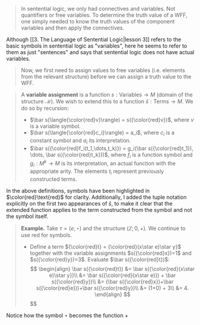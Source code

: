 >In sentential logic, we only had connectives and variables. Not quantifiers or free variables. To determine the truth value of a WFF, one simply needed to know the truth values of the component variables and then apply the connectives.

Although [[3. The Language of Sentential Logic|lesson 3]] refers to the basic symbols in sentential logic as "variables", here he seems to refer to them as just "sentences" and says that sentential logic does not have actual variables.

> Now, we first need to assign values to free variables (i.e. elements from the relevant structure) before we can assign a truth value to the WFF.

> A **variable assignment** is a function $s:\text{Variables}\rightarrow M$ (domain of the structure $\mathcal M$). We wish to extend this to a function $\bar s:\text{Terms}\rightarrow M$. We do so by recursion:
> - $\bar s(\langle{\color{red}v}\rangle) = s({\color{red}v})$, where $v$ is a variable symbol.
> - $\bar s(\langle{\color{red}c_i}\rangle) = a_i$, where $c_i$ is a constant symbol and $a_i$ its interpretation.
> - $\bar s({\color{red}f_i(t_1,\dots,t_k)}) = g_i(\bar s({\color{red}t_1}), \dots, \bar s({\color{red}t_k}))$, where $f_i$ is a function symbol and $g_i:M^k\rightarrow M$ is its interpretation, an actual function with the appropriate arity. The elements $t_i$ represent previously constructed terms.

In the above definitions, symbols have been highlighted in $\color{red}\text{red}$ for clarity. Additionally, I added the tuple notation explicitly on the first two appearances of $\bar s$, to make it clear that the extended function applies to the term constructed from the symbol and not the symbol itself.

>**Example.** Take $\tau = (e,\star)$ and the structure $(\mathbb Z; 0, +)$. We continue to use red for symbols.
>- Define a term ${\color{red}t} = {\color{red}(x\star e)\star y}$ together with the variable assignments $s({\color{red}x})=1$ and $s({\color{red}y})=3$. Evaluate $\bar s({\color{red}t})$:
>$$
\begin{align}
\bar s({\color{red}t}) &= \bar s({\color{red}(x\star e)\star y})\\
&= \bar s({\color{red}(x\star e)}) + \bar s({\color{red}y})\\
&= (\bar s({\color{red}x})+\bar s({\color{red}e}))+\bar s({\color{red}y})\\
&= (1+0) + 3\\
&= 4.
\end{align}
$$
$$

Notice how the symbol $\star$ becomes the function $+$ 